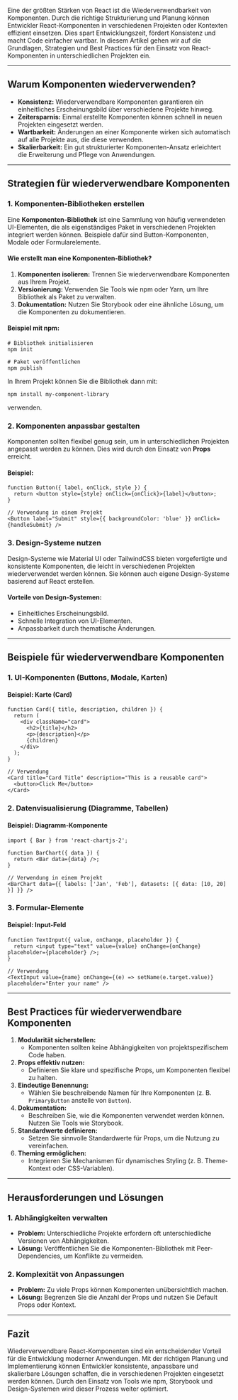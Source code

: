 Eine der größten Stärken von React ist die Wiederverwendbarkeit von Komponenten. Durch die richtige Strukturierung und Planung können Entwickler React-Komponenten in verschiedenen Projekten oder Kontexten effizient einsetzen. Dies spart Entwicklungszeit, fördert Konsistenz und macht Code einfacher wartbar. In diesem Artikel gehen wir auf die Grundlagen, Strategien und Best Practices für den Einsatz von React-Komponenten in unterschiedlichen Projekten ein.

---
## **Warum Komponenten wiederverwenden?**

- **Konsistenz:** Wiederverwendbare Komponenten garantieren ein einheitliches Erscheinungsbild über verschiedene Projekte hinweg.    
- **Zeitersparnis:** Einmal erstellte Komponenten können schnell in neuen Projekten eingesetzt werden.    
- **Wartbarkeit:** Änderungen an einer Komponente wirken sich automatisch auf alle Projekte aus, die diese verwenden.    
- **Skalierbarkeit:** Ein gut strukturierter Komponenten-Ansatz erleichtert die Erweiterung und Pflege von Anwendungen.
    
---
## **Strategien für wiederverwendbare Komponenten**

### **1. Komponenten-Bibliotheken erstellen**
Eine **Komponenten-Bibliothek** ist eine Sammlung von häufig verwendeten UI-Elementen, die als eigenständiges Paket in verschiedenen Projekten integriert werden können. Beispiele dafür sind Button-Komponenten, Modale oder Formularelemente.
#### **Wie erstellt man eine Komponenten-Bibliothek?**
1. **Komponenten isolieren:** Trennen Sie wiederverwendbare Komponenten aus Ihrem Projekt.    
2. **Versionierung:** Verwenden Sie Tools wie npm oder Yarn, um Ihre Bibliothek als Paket zu verwalten.    
3. **Dokumentation:** Nutzen Sie Storybook oder eine ähnliche Lösung, um die Komponenten zu dokumentieren.   
#### **Beispiel mit npm:**
```
# Bibliothek initialisieren
npm init

# Paket veröffentlichen
npm publish
```
In Ihrem Projekt können Sie die Bibliothek dann mit:
```
npm install my-component-library
```
verwenden.
### **2. Komponenten anpassbar gestalten**
Komponenten sollten flexibel genug sein, um in unterschiedlichen Projekten angepasst werden zu können. Dies wird durch den Einsatz von **Props** erreicht.
#### **Beispiel:**
```
function Button({ label, onClick, style }) {
  return <button style={style} onClick={onClick}>{label}</button>;
}

// Verwendung in einem Projekt
<Button label="Submit" style={{ backgroundColor: 'blue' }} onClick={handleSubmit} />
```
### **3. Design-Systeme nutzen**
Design-Systeme wie Material UI oder TailwindCSS bieten vorgefertigte und konsistente Komponenten, die leicht in verschiedenen Projekten wiederverwendet werden können. Sie können auch eigene Design-Systeme basierend auf React erstellen.
#### **Vorteile von Design-Systemen:**
- Einheitliches Erscheinungsbild.    
- Schnelle Integration von UI-Elementen.    
- Anpassbarkeit durch thematische Änderungen.
    
---
## **Beispiele für wiederverwendbare Komponenten**
### **1. UI-Komponenten (Buttons, Modale, Karten)**
#### **Beispiel: Karte (Card)**
```
function Card({ title, description, children }) {
  return (
    <div className="card">
      <h2>{title}</h2>
      <p>{description}</p>
      {children}
    </div>
  );
}

// Verwendung
<Card title="Card Title" description="This is a reusable card">
  <button>Click Me</button>
</Card>
```
### **2. Datenvisualisierung (Diagramme, Tabellen)**
#### **Beispiel: Diagramm-Komponente**
```
import { Bar } from 'react-chartjs-2';

function BarChart({ data }) {
  return <Bar data={data} />;
}

// Verwendung in einem Projekt
<BarChart data={{ labels: ['Jan', 'Feb'], datasets: [{ data: [10, 20] }] }} />
```
### **3. Formular-Elemente**
#### **Beispiel: Input-Feld**
```
function TextInput({ value, onChange, placeholder }) {
  return <input type="text" value={value} onChange={onChange} placeholder={placeholder} />;
}

// Verwendung
<TextInput value={name} onChange={(e) => setName(e.target.value)} placeholder="Enter your name" />
```
---
## **Best Practices für wiederverwendbare Komponenten**

1. **Modularität sicherstellen:**    
    - Komponenten sollten keine Abhängigkeiten von projektspezifischem Code haben.        
2. **Props effektiv nutzen:**    
    - Definieren Sie klare und spezifische Props, um Komponenten flexibel zu halten.        
3. **Eindeutige Benennung:**    
    - Wählen Sie beschreibende Namen für Ihre Komponenten (z. B. `PrimaryButton` anstelle von `Button`).        
4. **Dokumentation:**    
    - Beschreiben Sie, wie die Komponenten verwendet werden können. Nutzen Sie Tools wie Storybook.        
5. **Standardwerte definieren:**    
    - Setzen Sie sinnvolle Standardwerte für Props, um die Nutzung zu vereinfachen.        
6. **Theming ermöglichen:**    
    - Integrieren Sie Mechanismen für dynamisches Styling (z. B. Theme-Kontext oder CSS-Variablen).
        
---
## **Herausforderungen und Lösungen**
### **1. Abhängigkeiten verwalten**
- **Problem:** Unterschiedliche Projekte erfordern oft unterschiedliche Versionen von Abhängigkeiten.    
- **Lösung:** Veröffentlichen Sie die Komponenten-Bibliothek mit Peer-Dependencies, um Konflikte zu vermeiden.    
### **2. Komplexität von Anpassungen**
- **Problem:** Zu viele Props können Komponenten unübersichtlich machen.    
- **Lösung:** Begrenzen Sie die Anzahl der Props und nutzen Sie Default Props oder Kontext.
    
---
## **Fazit**
Wiederverwendbare React-Komponenten sind ein entscheidender Vorteil für die Entwicklung moderner Anwendungen. Mit der richtigen Planung und Implementierung können Entwickler konsistente, anpassbare und skalierbare Lösungen schaffen, die in verschiedenen Projekten eingesetzt werden können. Durch den Einsatz von Tools wie npm, Storybook und Design-Systemen wird dieser Prozess weiter optimiert.